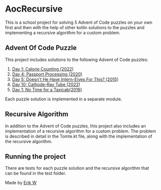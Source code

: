# AocRecursive

This is a school project for solving 5 Advent of Code puzzles on your own first and then with the help of other kotlin solutions to the puzzles and implementing a recursive algorithm for a custom problem.

## Advent Of Code Puzzle

This project includes solutions to the following Advent of Code puzzles:

1.  [Day 1: Calorie Counting (2022)](https://adventofcode.com/2022/day/1)
2.  [Day 4: Passport Processing (2020)](https://adventofcode.com/2020/day/4)
3.  [Day 5: Doesn't He Have Intern-Elves For This? (2015)](https://adventofcode.com/2015/day/5)
4.  [Day 10: Cathode-Ray Tube (2022)](https://adventofcode.com/2022/day/10)
5.  [Day 1: No Time for a Taxicab(2016)](https://adventofcode.com/2016/day/1)<br />

Each puzzle solution is implemented in a separate module.

## Recursive Algorithm

In addition to the Advent of Code puzzles, this project also includes an implementation of a recursive algorithm for a custom problem. 
The problem is described in detail in the Tomte.kt file, along with the implementation of the recursive algorithm.

## Running the project

There are tests for each puzzle solution and the recursive algorithm that can be found in the test folder.

Made by [Erik W](https://github.com/knottem/)